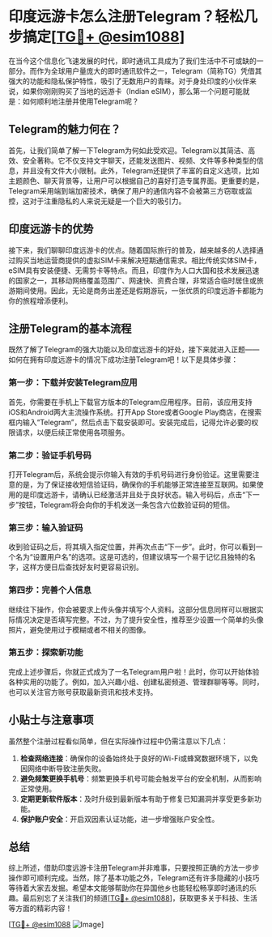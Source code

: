 # 印度远游卡怎么注册Telegram？轻松几步搞定[[TG💪+ @esim1088](https://t.me/s/esim1088)]

在当今这个信息化飞速发展的时代，即时通讯工具成为了我们生活中不可或缺的一部分。而作为全球用户量庞大的即时通讯软件之一，Telegram（简称TG）凭借其强大的功能和隐私保护特性，吸引了无数用户的青睐。对于身处印度的小伙伴来说，如果你刚刚购买了当地的远游卡（Indian eSIM），那么第一个问题可能就是：如何顺利地注册并使用Telegram呢？

## Telegram的魅力何在？

首先，让我们简单了解一下Telegram为何如此受欢迎。Telegram以其简洁、高效、安全著称。它不仅支持文字聊天，还能发送图片、视频、文件等多种类型的信息，并且没有文件大小限制。此外，Telegram还提供了丰富的自定义选项，比如主题颜色、聊天背景等，让用户可以根据自己的喜好打造专属界面。更重要的是，Telegram采用端到端加密技术，确保了用户的通信内容不会被第三方窃取或监控，这对于注重隐私的人来说无疑是一个巨大的吸引力。

## 印度远游卡的优势

接下来，我们聊聊印度远游卡的优点。随着国际旅行的普及，越来越多的人选择通过购买当地运营商提供的虚拟SIM卡来解决短期通信需求。相比传统实体SIM卡，eSIM具有安装便捷、无需剪卡等特点。而且，印度作为人口大国和技术发展迅速的国家之一，其移动网络覆盖范围广、网速快、资费合理，非常适合临时居住或旅游期间使用。因此，无论是商务出差还是假期游玩，一张优质的印度远游卡都能为你的旅程增添便利。

## 注册Telegram的基本流程

既然了解了Telegram的强大功能以及印度远游卡的好处，接下来就进入正题——如何在拥有印度远游卡的情况下成功注册Telegram吧！以下是具体步骤：

### 第一步：下载并安装Telegram应用

首先，你需要在手机上下载官方版本的Telegram应用程序。目前，该应用支持iOS和Android两大主流操作系统。打开App Store或者Google Play商店，在搜索框内输入“Telegram”，然后点击下载安装即可。安装完成后，记得允许必要的权限请求，以便后续正常使用各项服务。

### 第二步：验证手机号码

打开Telegram后，系统会提示你输入有效的手机号码进行身份验证。这里需要注意的是，为了保证接收短信验证码，确保你的手机能够正常连接至互联网。如果使用的是印度远游卡，请确认已经激活并且处于良好状态。输入号码后，点击“下一步”按钮，Telegram将会向你的手机发送一条包含六位数验证码的短信。

### 第三步：输入验证码

收到验证码之后，将其填入指定位置，并再次点击“下一步”。此时，你可以看到一个名为“设置用户名”的选项。这是可选的，但建议填写一个易于记忆且独特的名字，这样方便日后查找好友时更容易识别。

### 第四步：完善个人信息

继续往下操作，你会被要求上传头像并填写个人资料。这部分信息同样可以根据实际情况决定是否填写完整。不过，为了提升安全性，推荐至少设置一个简单的头像照片，避免使用过于模糊或者不相关的图像。

### 第五步：探索新功能

完成上述步骤后，你就正式成为了一名Telegram用户啦！此时，你可以开始体验各种实用的功能了。例如，加入兴趣小组、创建私密频道、管理群聊等等。同时，也可以关注官方账号获取最新资讯和技术支持。

## 小贴士与注意事项

虽然整个注册过程看似简单，但在实际操作过程中仍需注意以下几点：

1. **检查网络连接**：确保你的设备始终处于良好的Wi-Fi或蜂窝数据环境下，以免因网络中断导致注册失败。
2. **避免频繁更换手机号**：频繁更换手机号可能会触发平台的安全机制，从而影响正常使用。
3. **定期更新软件版本**：及时升级到最新版本有助于修复已知漏洞并享受更多新功能。
4. **保护账户安全**：开启双因素认证功能，进一步增强账户安全性。

## 总结

综上所述，借助印度远游卡注册Telegram并非难事，只要按照正确的方法一步步操作即可顺利完成。当然，除了基本功能之外，Telegram还有许多隐藏的小技巧等待着大家去发掘。希望本文能够帮助你在异国他乡也能轻松畅享即时通讯的乐趣。最后别忘了关注我们的频道[[TG💪+ @esim1088](https://t.me/s/esim1088)]，获取更多关于科技、生活等方面的精彩内容！

[[TG💪+ @esim1088](https://t.me/s/esim1088) ![Image](https://i.postimg.cc/4NQfJmqS/Snipaste-2025-05-13-00-14-12.png)]